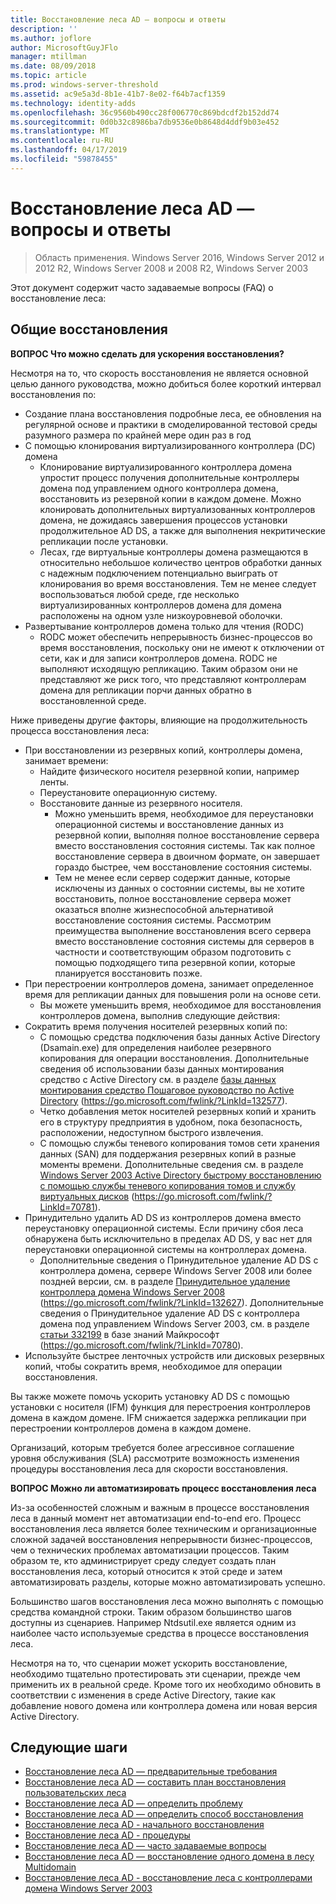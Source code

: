 ```yaml
---
title: Восстановление леса AD — вопросы и ответы
description: ''
ms.author: joflore
author: MicrosoftGuyJFlo
manager: mtillman
ms.date: 08/09/2018
ms.topic: article
ms.prod: windows-server-threshold
ms.assetid: ac9e5a3d-8b1e-41b7-8e02-f64b7acf1359
ms.technology: identity-adds
ms.openlocfilehash: 36c9560b490cc28f006770c869bdcdf2b152dd74
ms.sourcegitcommit: 0d0b32c8986ba7db9536e0b8648d4ddf9b03e452
ms.translationtype: MT
ms.contentlocale: ru-RU
ms.lasthandoff: 04/17/2019
ms.locfileid: "59878455"
---
```

# <a name="ad-forest-recovery---faq"></a>Восстановление леса AD — вопросы и ответы

>Область применения. Windows Server 2016, Windows Server 2012 и 2012 R2, Windows Server 2008 и 2008 R2, Windows Server 2003

Этот документ содержит часто задаваемые вопросы (FAQ) о восстановление леса:  

## <a name="general-recovery"></a>Общие восстановления

**ВОПРОС Что можно сделать для ускорения восстановления?**

Несмотря на то, что скорость восстановления не является основной целью данного руководства, можно добиться более короткий интервал восстановления по:  
  
- Создание плана восстановления подробные леса, ее обновления на регулярной основе и практики в смоделированной тестовой среды разумного размера по крайней мере один раз в год  
- С помощью клонирования виртуализированного контроллера (DC) домена  
   - Клонирование виртуализированного контроллера домена упростит процесс получения дополнительные контроллеры домена под управлением одного контроллера домена, восстановить из резервной копии в каждом домене. Можно клонировать дополнительных виртуализованных контроллеров домена, не дожидаясь завершения процессов установки продолжительное AD DS, а также для выполнения некритические репликации после установки.  
   - Лесах, где виртуальные контроллеры домена размещаются в относительно небольшое количество центров обработки данных с надежным подключением потенциально выиграть от клонирования во время восстановления. Тем не менее следует воспользоваться любой среде, где несколько виртуализированных контроллеров домена для домена расположены на одном узле низкоуровневой оболочки.  
- Развертывание контроллеров домена только для чтения (RODC)  
   - RODC может обеспечить непрерывность бизнес-процессов во время восстановления, поскольку они не имеют к отключении от сети, как и для записи контроллеров домена. RODC не выполняют исходящую репликацию. Таким образом они не представляют же риск того, что представляют контроллерам домена для репликации порчи данных обратно в восстановленной среде.  
  
Ниже приведены другие факторы, влияющие на продолжительность процесса восстановления леса:  
  
- При восстановлении из резервных копий, контроллеры домена, занимает времени:  
   - Найдите физического носителя резервной копии, например ленты.  
   - Переустановите операционную систему.  
   - Восстановите данные из резервного носителя.  
      - Можно уменьшить время, необходимое для переустановки операционной системы и восстановление данных из резервной копии, выполняя полное восстановление сервера вместо восстановления состояния системы. Так как полное восстановление сервера в двоичном формате, он завершает гораздо быстрее, чем восстановление состояния системы.  
      - Тем не менее если сервер содержит данные, которые исключены из данных о состоянии системы, вы не хотите восстановить, полное восстановление сервера может оказаться вполне жизнеспособной альтернативой восстановление состояния системы. Рассмотрим преимущества выполнение восстановления всего сервера вместо восстановление состояния системы для серверов в частности и соответствующим образом подготовить с помощью подходящего типа резервной копии, которые планируется восстановить позже.  
- При перестроении контроллеров домена, занимает определенное время для репликации данных для повышения роли на основе сети.  
   - Вы можете уменьшить время, необходимое для восстановления контроллеров домена, выполнив следующие действия:  
- Сократить время получения носителей резервных копий по:  
   - С помощью средства подключения базы данных Active Directory (Dsamain.exe) для определения наиболее резервного копирования для операции восстановления. Дополнительные сведения об использовании базы данных монтирования средство с Active Directory см. в разделе [базы данных монтирования средство Пошаговое руководство по Active Directory](https://go.microsoft.com/fwlink/?LinkId=132577) (https://go.microsoft.com/fwlink/?LinkId=132577).  
   - Четко добавления меток носителей резервных копий и хранить его в структуру предприятия в удобном, пока безопасность, расположении, недоступном быстрого извлечения.  
   - С помощью службы теневого копирования томов сети хранения данных (SAN) для поддержания резервных копий в разные моменты времени. Дополнительные сведения см. в разделе [Windows Server 2003 Active Directory быстрому восстановлению с помощью службы теневого копирования томов и службу виртуальных дисков](https://go.microsoft.com/fwlink/?LinkId=70781) (https://go.microsoft.com/fwlink/?LinkId=70781).  
- Принудительно удалить AD DS из контроллеров домена вместо переустановку операционной системы. Если причину сбоя леса обнаружена быть исключительно в пределах AD DS, у вас нет для переустановки операционной системы на контроллерах домена.  
   - Дополнительные сведения о Принудительное удаление AD DS с контроллера домена, сервере Windows Server 2008 или более поздней версии, см. в разделе [Принудительное удаление контроллера домена Windows Server 2008](https://go.microsoft.com/fwlink/?LinkId=132627) (https://go.microsoft.com/fwlink/?LinkId=132627). Дополнительные сведения о Принудительное удаление AD DS с контроллера домена под управлением Windows Server 2003, см. в разделе [статьи 332199](https://go.microsoft.com/fwlink/?LinkId=70780) в базе знаний Майкрософт (https://go.microsoft.com/fwlink/?LinkId=70780).  
- Используйте быстрее ленточных устройств или дисковых резервных копий, чтобы сократить время, необходимое для операции восстановления.  
  
Вы также можете помочь ускорить установку AD DS с помощью установки с носителя (IFM) функция для перестроения контроллеров домена в каждом домене. IFM снижается задержка репликации при перестроении контроллеров домена в каждом домене.  
  
Организаций, которым требуется более агрессивное соглашение уровня обслуживания (SLA) рассмотрите возможность изменения процедуры восстановления леса для скорости восстановления.  
  
**ВОПРОС Можно ли автоматизировать процесс восстановления леса**

Из-за особенностей сложным и важным в процессе восстановления леса в данный момент нет автоматизации end-to-end его. Процесс восстановления леса является более техническим и организационные сложной задачей восстановления непрерывности бизнес-процессов, чем о технических проблемах автоматизации процессов. Таким образом те, кто администрирует среду следует создать план восстановления леса, который относится к этой среде и затем автоматизировать разделы, которые можно автоматизировать успешно.  
  
Большинство шагов восстановления леса можно выполнять с помощью средства командной строки. Таким образом большинство шагов доступны из сценариев. Например Ntdsutil.exe является одним из наиболее часто используемые средства в процессе восстановления леса.  
  
Несмотря на то, что сценарии может ускорить восстановление, необходимо тщательно протестировать эти сценарии, прежде чем применить их в реальной среде. Кроме того их необходимо обновить в соответствии с изменения в среде Active Directory, такие как добавление нового домена или контроллера домена или новая версия Active Directory.

## <a name="next-steps"></a>Следующие шаги

- [Восстановление леса AD — предварительные требования](AD-Forest-Recovery-Prerequisties.md)  
- [Восстановление леса AD — составить план восстановления пользовательских леса](AD-Forest-Recovery-Devising-a-Plan.md)  
- [Восстановление леса AD — определить проблему](AD-Forest-Recovery-Identify-the-Problem.md)
- [Восстановление леса AD — определить способ восстановления](AD-Forest-Recovery-Determine-how-to-Recover.md)
- [Восстановление леса AD - начального восстановления](AD-Forest-Recovery-Perform-initial-recovery.md)  
- [Восстановление леса AD - процедуры](AD-Forest-Recovery-Procedures.md)  
- [Восстановление леса AD — часто задаваемые вопросы](AD-Forest-Recovery-FAQ.md)  
- [Восстановление леса AD — восстановление одного домена в лесу Multidomain](AD-Forest-Recovery-Single-Domain-in-Multidomain-Recovery.md)  
- [Восстановление леса AD - восстановление леса с контроллерами домена Windows Server 2003](AD-Forest-Recovery-Windows-Server-2003.md)  
